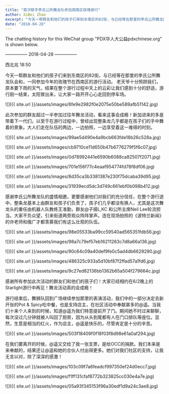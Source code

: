 ```yaml
---
title: "首次联手李氏公所舞龙队参加西南区玫瑰游行"
author: XiBei Zhao
excerpt: "今天一帮群友和他们的孩子们来到东南区的82街，与已经等在那里的李氏公所舞龙队会和，一同参加今年的玫瑰节在西南区的游行活动。感谢舞龙队的盛情相邀，更要感谢他们对我们的充分信任，在整个游行途中，整条龙基本上由群友和孩子们负责了，孩子们几乎都没有换人，尤其是这次舞龙头的重任由机器人队教练王准勤，群友@子揚L,KC 和公所主席Neil Lee轮流担当。大家不负众望，引来街道两旁观众阵阵掌声。"
date: "2018-04-28"
---
```


The chatting history for this WeChat group "PDX华人大公益pdxchinese.org" is shown below.

—————  2018-04-28  —————

西北兆  18:50

今天一帮群友和他们的孩子们来到东南区的82街，与已经等在那里的李氏公所舞龙队会和，一同参加今年的玫瑰节在西南区的游行活动。
老天爷十分照顾我们，原本要下雨的天气，结果在整个游行过程中天上的云彩让我们感到十分的舒适，游行刚一结束，太阳冒出来，让大家一路开开心心走回到停车场。

![]({{ site.url }}/assets/images/6fe9e2982f0e2075e50be589afb51142.jpg)

此次参加的群友超过一半参加过往年舞龙活动，看来这事会成瘾！新加进来的多是带着下一代们，以至于在游行过程中，曾经出现整条龙几乎都是在孩子们的手中舞着的景象。大人们走在队伍的两边，一边拍照，一边享受着这一难得的时刻。

![]({{ site.url }}/assets/images/99ae5d490e4a9bcb663fde18b26c528a.jpg)

![]({{ site.url }}/assets/images/cb9710ce11d650b47b6776279f5f6c07.jpg)

![]({{ site.url }}/assets/images/0d78992441e6590b6088ca82507f2071.jpg)

![]({{ site.url }}/assets/images/701e156f77c4eaaf954774fd78f8df06.jpg)

![]({{ site.url }}/assets/images/8d35ca3b3381387e230f75dcaba39d95.jpg)

![]({{ site.url }}/assets/images/31939ecd5dc3d749c661ebf0b098b412.jpg)

感谢李氏公所舞龙队的盛情相邀，更要感谢他们对我们的充分信任，在整个游行途中，整条龙基本上由群友和孩子们负责了，孩子们几乎都没有换人，尤其是这次舞龙头的重任由机器人队教练王准勤，群友@子揚L,KC 和公所主席Neil Lee轮流担当。大家不负众望，引来街道两旁观众阵阵掌声。连在现场拍照的《波特兰新闻》的许老师和俄广才都羡慕我们有这么壮观的队伍。

![]({{ site.url }}/assets/images/98e05533ba99cc59540ad565351fdb56.jpg)

![]({{ site.url }}/assets/images/98a7c79ef57eb16211263c7d8a66a136.jpg)

![]({{ site.url }}/assets/images/90c64c09a40def9fe0c5ad4db6629290.jpg)

![]({{ site.url }}/assets/images/486325c933a5d10bf87f2ffad57a1fd6.jpg)

![]({{ site.url }}/assets/images/9c27ed82136bb1362b65a504f279664c.jpg)

感谢所有参加此次活动的群友们和他们的孩子们！大家已经相约在6/2晚上的Starlight游行中再见！舞龙活动真的会成瘾！

游行结束后，舞狮队回到广场继续参加那里的表演活动，我们中的一部分决定去新开张的Pot & Spicy吃中餐，也是支持店主，在社区活动中奉献甚多的@遥。当我们十来个人来到的时候，知道@遥为我们特意提前开了门。期间她不时过来聊聊，每次没过几分钟就被人叫回了厨房，因为从头到尾都有人在门口排队等座位。显然，生意是相当的红火，作为店主，@遥是快乐的，尽管肯定是十分的辛苦。

![]({{ site.url }}/assets/images/503f18409f0f18f03f8d98e61a0af294.jpg)

在我们要离开的时候，@遥又交给了我一张支票，是给OCC的捐款。我们本来是来奉献的，结果还让@遥和她的合伙人付出得更多。她们对我们社区的支持，让我无言以对，除了深深的感激！

![]({{ site.url }}/assets/images/103c09f7a6feadcf997350ef24d0ecc7.jpg)

![]({{ site.url }}/assets/images/f1ff131cfaf8772b323825cc030e4a7e.jpg)

![]({{ site.url }}/assets/images/05a93f345153f96a30edf1d9a24c3ae8.jpg)

